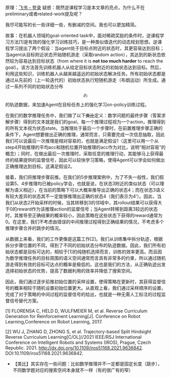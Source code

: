 
原理：[飞书 - 登录](https://fudannlp.feishu.cn/docx/GjlNdGmmZonjrSxugBkcRTrnnLe?from=from_copylink)
疑惑：既然逆课程学习是本文章的亮点，为什么不在preliminary或者related-work提及呢？

我尽可能写的长一些详细一些，有删减的空间。我也可以更加精简。

  

故事：在机器人领域的goal-oriented task中，面对稀疏奖励的条件时，逆课程学习方法[1]是有效的强化学习训练技巧，是一种类似值迭代的动态规划思想。逆课程学习提出了两个假设：当agent处于目标点附近的状态时，其更容易达到目标；当agent从目标附近状态开始随机游走（采取random action），其达到的新状态依然较为容易达到目标状态（from where it is **not too much harder** to reach the goal）。该方法首先训练机器人从给定目标状态附近的初始状态达到目标。然后，利用这些知识，训练机器人从越来越遥远的初始状态解决任务。所有初始状态都是通过从先前的（上一轮迭代的）初始状态执行短随机游走（布朗运动）所生成。通过一系列不同的初始状态分布$$\rho_i$$的轨迹数据，来加速Agent在目标任务上的强化学习on-policy训练过程。

在我们的数学推理任务中，我们做了以下~~类比~~定义：数学问题的最终步骤（答案求解步骤）得到的文本就是我们的goal，每一个推理过程视为一个action，推理得到的所有文本视为状态state。当推理处于最后一个步骤时，在前置推理步骤正确的条件下，Agent想要做出正确的推理，通常而言，只需要完成一次信息抽取，因此我们可以说最后一次推理是相对容易的，也就是满足假设1（这里可以用一个从step4开始推理的平均acc和随机位置开始推理的acc作为对比，说明“相对容易”的概念）；同时，在做出最后一次推理时，采取任意的推理行动，其能够马上获得最终的结果提供的监督信号，因此可以较快学习策略，使得Agent可以学会如何做出正确推理达到目标。这满足假设2。

接着，我们将推理步骤前推。在我们的5步推理案例中，为了不失一般性，我们假设第5、4步推理均已被policy学会，也就是说，在状态3附近的类似状态（可以理解为语义相近），在当前的策略下可以大概率推导出正确的状态4；而在状态3语义有较大差异的状态其不一定能够推理出正确的状态4（我们表示为4‘）。因此，当我们从状态2开始采样的时候，当其转移到3的邻域中，其rollout结果可以获得大于0的reward作为该推理action的监督信号；当Agent转移到距离3较远的状态时，其推导至正确结果的概率较小，因此策略在这些状态下获得的reward通常为0。在这里，我们不考虑由错误的中间推理过程得到正确结果的情况，不考虑多个推理步骤合并的跳步的情况。

从数据上来看，我们的工作更像是这篇工作[2]。我们从训练集中拆分轨迹，根据拆分步骤位置的不同，得到了不同的初始状态分布的轨迹数据。因此，我们所有初始状态都是目标可达的，相较于[1]的纯随机选择而言，训练的效率更高。而且因为数学推理任务的目标周围的语义空间通常而言具有非常多的约束，所以通过随机游走得到有效的目标可达点的概率是极低的。这也是我们的方法，从正确轨迹出发选择初始状态的优势，提高了数据利用的效率并降低了搜索空间。

因此，我们通过逐步前推初始位置的采样设置，使得策略在更新时，其获得监督信号的概率相较于随机设置初始位置更大。从直观上看，我们通过采样顺序的设置，完成了对于策略的中间过程的监督信号的给出，也就是一种无需人工标注的过程监督信号替代方案。

  

[1] FLORENSA C, HELD D, WULFMEIER M, et al. Reverse Curriculum Generation for Reinforcement Learning[J]. Conference on Robot Learning,Conference on Robot Learning, 2017.

[2] WU J, ZHANG D, ZHONG S, et al. Trajectory-based Split Hindsight Reverse Curriculum Learning[C/OL]//2021 IEEE/RSJ International Conference on Intelligent Robots and Systems (IROS), Prague, Czech Republic. 2021. http://dx.doi.org/10.1109/iros51168.2021.9636842. DOI:10.1109/iros51168.2021.9636842.

  

- 【类比】其实存在一些问题：比如数学推理并不一定都是固定长度（跳步），不同数学题对应的搜索空间本身就不一样（有的很广有的窄）